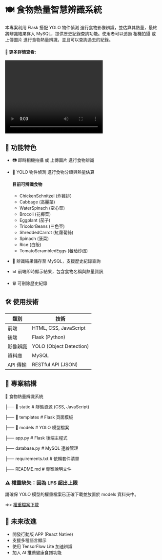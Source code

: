 # 🍽 食物熱量智慧辨識系統
本專案利用 Flask 搭配 YOLO 物件偵測 進行食物影像辨識，並估算其熱量，最終將辨識結果存入 MySQL，提供歷史紀錄查詢功能。使用者可以透過 相機拍攝 或 上傳圖片 進行食物熱量辨識，並且可以查詢過去的紀錄。

#### 🎥 更多詳情查看:
<video width="320" height="240" controls loop>
    <source src="static/media/demo.mp4" type="video/mp4">
</video>

## 📌 功能特色
- 📷 即時相機拍攝 或 上傳圖片 進行食物辨識
- 🧠 YOLO 物件偵測 進行食物分類與熱量估算
    #### 目前可辨識食物
    - ChickenSchnitzel (炸雞排)
    - Cabbage (高麗菜)
    - WaterSpinach (空心菜)
    - Brocoli (花椰菜)
    - Eggplant (茄子)
    - TricolorBeans (三色豆)
    - ShreddedCarrot (紅蘿蔔絲)
    - Spinach (菠菜)
    - Rice (白飯)
    - TomatoScrambledEggs (蕃茄炒蛋)

- 💾 辨識結果儲存至 MySQL，支援歷史紀錄查詢
- 📊 前端即時顯示結果，包含食物名稱與熱量資訊
- 🗑 可刪除歷史紀錄

## 🛠️ 使用技術
| 類別    | 技術
|---------|--------------------------
| 前端    | HTML, CSS, JavaScript
| 後端    | Flask (Python)
| 影像辨識 | YOLO (Object Detection)
| 資料庫   | MySQL
| API 傳輸 | RESTful API (JSON)

## 📌 專案結構
📂 食物熱量辨識系統

├── 📁 static        # 靜態資源 (CSS, JavaScript)

├── 📁 templates     # Flask 頁面模板

├── 📂 models        # YOLO 模型檔案

├── app.py          # Flask 後端主程式

├── database.py     # MySQL 連線管理

├── requirements.txt # 依賴套件清單

├── README.md       # 專案說明文件

### ⚠️ 權重缺失：因為 LFS 超出上限
請確保 YOLO 模型的權重檔案已正確下載並放置於 models 資料夾中。

=>> [權重檔案下載](https://drive.google.com/drive/folders/1nwIArQ_Wjk9KglTm61v-jepH-jKNHD7U?usp=drive_link)

##

## 📜 未來改進
- 開發行動版 APP (React Native)
- 支援多種語言顯示
- 使用 TensorFlow Lite 加速辨識
- 加入 AI 推薦健康食譜功能


